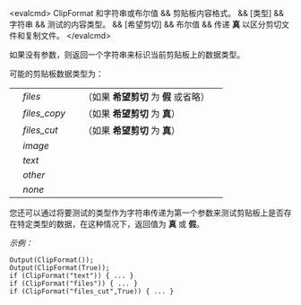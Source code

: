 \<evalcmd\> ClipFormat 和字符串或布尔值 && 剪贴板内容格式。 && \[类型\] && 字符串 && 测试的内容类型。 && \[希望剪切\] && 布尔值 && 传递 **真** 以区分剪切文件和复制文件。 \</evalcmd\>

如果没有参数，则返回一个字符串来标识当前剪贴板上的数据类型。

可能的剪贴板数据类型为：

|        |                |       |                                         |       |
|--------|---------------|-------|------------------------------------------|-------|
|        | *files*        |       | （如果 **希望剪切** 为 **假** 或省略） |       |
|        | *files_copy*   |       | （如果 **希望剪切** 为 **真**）         |       |
|        | *files_cut*    |       | （如果 **希望剪切** 为 **真**）         |       |
|        | *image*        |       |                                         |       |
|        | *text*         |       |                                         |       |
|        | *other*        |       |                                         |       |
|        | *none*         |       |                                         |       |

您还可以通过将要测试的类型作为字符串传递为第一个参数来测试剪贴板上是否存在特定类型的数据，在这种情况下，返回值为 **真** 或 **假**。

*示例：*

    Output(ClipFormat());
    Output(ClipFormat(True));
    if (ClipFormat("text")) { ... }
    if (ClipFormat("files")) { ... }
    if (ClipFormat("files_cut",True)) { ... }